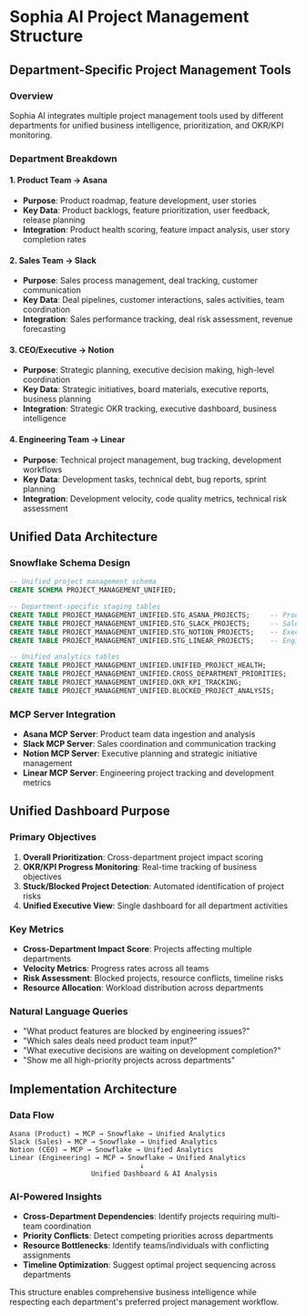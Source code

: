 # Sophia AI Project Management Structure

## Department-Specific Project Management Tools

### Overview
Sophia AI integrates multiple project management tools used by different departments for unified business intelligence, prioritization, and OKR/KPI monitoring.

### Department Breakdown

#### 1. **Product Team → Asana**
- **Purpose**: Product roadmap, feature development, user stories
- **Key Data**: Product backlogs, feature prioritization, user feedback, release planning
- **Integration**: Product health scoring, feature impact analysis, user story completion rates

#### 2. **Sales Team → Slack**  
- **Purpose**: Sales process management, deal tracking, customer communication
- **Key Data**: Deal pipelines, customer interactions, sales activities, team coordination
- **Integration**: Sales performance tracking, deal risk assessment, revenue forecasting

#### 3. **CEO/Executive → Notion**
- **Purpose**: Strategic planning, executive decision making, high-level coordination
- **Key Data**: Strategic initiatives, board materials, executive reports, business planning
- **Integration**: Strategic OKR tracking, executive dashboard, business intelligence

#### 4. **Engineering Team → Linear**
- **Purpose**: Technical project management, bug tracking, development workflows
- **Key Data**: Development tasks, technical debt, bug reports, sprint planning
- **Integration**: Development velocity, code quality metrics, technical risk assessment

## Unified Data Architecture

### Snowflake Schema Design
```sql
-- Unified project management schema
CREATE SCHEMA PROJECT_MANAGEMENT_UNIFIED;

-- Department-specific staging tables
CREATE TABLE PROJECT_MANAGEMENT_UNIFIED.STG_ASANA_PROJECTS;     -- Product team data
CREATE TABLE PROJECT_MANAGEMENT_UNIFIED.STG_SLACK_PROJECTS;     -- Sales team coordination
CREATE TABLE PROJECT_MANAGEMENT_UNIFIED.STG_NOTION_PROJECTS;    -- Executive planning
CREATE TABLE PROJECT_MANAGEMENT_UNIFIED.STG_LINEAR_PROJECTS;    -- Engineering projects

-- Unified analytics tables
CREATE TABLE PROJECT_MANAGEMENT_UNIFIED.UNIFIED_PROJECT_HEALTH;
CREATE TABLE PROJECT_MANAGEMENT_UNIFIED.CROSS_DEPARTMENT_PRIORITIES;
CREATE TABLE PROJECT_MANAGEMENT_UNIFIED.OKR_KPI_TRACKING;
CREATE TABLE PROJECT_MANAGEMENT_UNIFIED.BLOCKED_PROJECT_ANALYSIS;
```

### MCP Server Integration
- **Asana MCP Server**: Product team data ingestion and analysis
- **Slack MCP Server**: Sales coordination and communication tracking  
- **Notion MCP Server**: Executive planning and strategic initiative management
- **Linear MCP Server**: Engineering project tracking and development metrics

## Unified Dashboard Purpose

### Primary Objectives
1. **Overall Prioritization**: Cross-department project impact scoring
2. **OKR/KPI Progress Monitoring**: Real-time tracking of business objectives
3. **Stuck/Blocked Project Detection**: Automated identification of project risks
4. **Unified Executive View**: Single dashboard for all department activities

### Key Metrics
- **Cross-Department Impact Score**: Projects affecting multiple departments
- **Velocity Metrics**: Progress rates across all teams
- **Risk Assessment**: Blocked projects, resource conflicts, timeline risks
- **Resource Allocation**: Workload distribution across departments

### Natural Language Queries
- "What product features are blocked by engineering issues?"
- "Which sales deals need product team input?"
- "What executive decisions are waiting on development completion?"
- "Show me all high-priority projects across departments"

## Implementation Architecture

### Data Flow
```
Asana (Product) → MCP → Snowflake → Unified Analytics
Slack (Sales) → MCP → Snowflake → Unified Analytics  
Notion (CEO) → MCP → Snowflake → Unified Analytics
Linear (Engineering) → MCP → Snowflake → Unified Analytics
                                ↓
                    Unified Dashboard & AI Analysis
```

### AI-Powered Insights
- **Cross-Department Dependencies**: Identify projects requiring multi-team coordination
- **Priority Conflicts**: Detect competing priorities across departments
- **Resource Bottlenecks**: Identify teams/individuals with conflicting assignments
- **Timeline Optimization**: Suggest optimal project sequencing across departments

This structure enables comprehensive business intelligence while respecting each department's preferred project management workflow. 